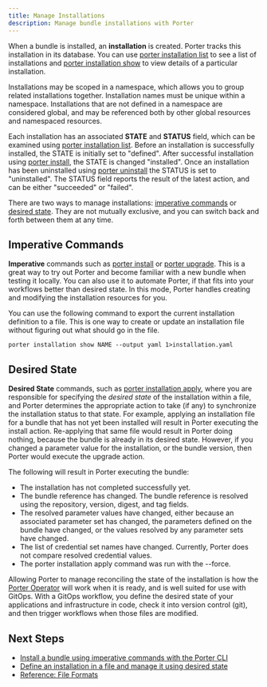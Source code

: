 ```yaml
---
title: Manage Installations
description: Manage bundle installations with Porter
---
```


When a bundle is installed, an **installation** is created.
Porter tracks this installation in its database.
You can use [porter installation list] to see a list of installations and [porter installation show] to view details of a particular installation.

Installations may be scoped in a namespace, which allows you to group related installations together.
Installation names must be unique within a namespace.
Installations that are not defined in a namespace are considered global, and may be referenced both by other global resources and namespaced resources.

Each installation has an associated **STATE** and **STATUS** field, which can be examined using [porter installation list]. Before an installation is successfully installed, the STATE is initially set to "defined". After successful installation using [porter install], the STATE is changed "installed". Once an installation has been uninstalled using [porter uninstall] the STATUS is set to "uninstalled". The STATUS field reports the result of the latest action, and can be either "succeeded" or "failed".

There are two ways to manage installations: [imperative commands](#imperative-commands) or [desired state](#desired-state). 
They are not mutually exclusive, and you can switch back and forth between them at any time.

## Imperative Commands

**Imperative** commands such as [porter install] or [porter upgrade].
This is a great way to try out Porter and become familiar with a new bundle when testing it locally.
You can also use it to automate Porter, if that fits into your workflows better than desired state.
In this mode, Porter handles creating and modifying the installation resources for you.

You can use the following command to export the current installation definition to a file.
This is one way to create or update an installation file without figuring out what should go in the file.

```
porter installation show NAME --output yaml 1>installation.yaml
```

## Desired State

**Desired State** commands, such as [porter installation apply], where you are responsible for specifying the _desired state_ of the installation within a file,
and Porter determines the appropriate action to take (if any) to synchronize the installation status to that state.
For example, applying an installation file for a bundle that has not yet been installed will result in Porter executing the install action.
Re-applying that same file would result in Porter doing nothing, because the bundle is already in its desired state.
However, if you changed a parameter value for the installation, or the bundle version, then Porter would execute the upgrade action.

The following will result in Porter executing the bundle:
* The installation has not completed successfully yet.
* The bundle reference has changed. The bundle reference is resolved using the repository, version, digest, and tag fields.
* The resolved parameter values have changed, either because an associated parameter set has changed, the parameters defined on the bundle have changed, or the values resolved by any parameter sets have changed.
* The list of credential set names have changed. Currently, Porter does not compare resolved credential values.
* The porter installation apply command was run with the --force.

Allowing Porter to manage reconciling the state of the installation is how the [Porter Operator] will work when it is ready, and is well suited for use with GitOps.
With a GitOps workflow, you define the desired state of your applications and infrastructure in code, check it into version control (git), and then trigger workflows when those files are modified. 

## Next Steps

* [Install a bundle using imperative commands with the Porter CLI](/quickstart/)
* [Define an installation in a file and manage it using desired state](/quickstart/desired-state/)
* [Reference: File Formats](/reference/file-formats/)

[porter installation list]: /cli/porter_installations_list/
[porter installation show]: /cli/porter_installations_show/
[porter install]: /cli/porter_install/
[porter upgrade]: /cli/porter_upgrade/
[porter uninstall]: /cli/porter_uninstall/
[porter installation apply]: /cli/porter_installations_apply/
[Porter Operator]: /operator/
